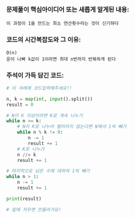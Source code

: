 ### 문제풀이 핵심아이디어 또는 새롭게 알게된 내용: 
    이 과정이 1을 만드는 최소 연산횟수라는 것이 신기하다
    
### 코드의 시간복잡도와 그 이유:
    O(n)
    운이 나빠 k값이 1이라면 최대 n번까지 반복하게 된다
    
    
### 주석이 가득 담긴 코드:
```python
# 이 아래에 코드입력해주세요!!

n, k = map(int, input().split())
result = 0

# N이 K 이상이라면 K로 계속 나누기
while n >= k:
    # N이 K로 나누어 떨어지지 않는다면 N에서 1씩 빼기
    while n % k != 0:
        n -= 1
        result += 1
    # K로 나누기
    n //= k
    result += 1

# 마지막으로 남은 수에 대하여 1씩 빼기
while n > 1:
    n -= 1
    result += 1

print(result)

# 밑에 지우면 안올라가요!
```